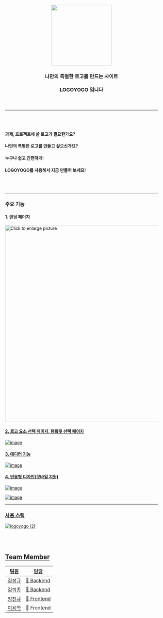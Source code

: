 

<p align="center"><img src="https://user-images.githubusercontent.com/58407182/115673737-eb635480-a387-11eb-84fb-9d5c2d9e1b82.png" height="200px" width="200px">

 <h3 align="center"> 나만의 특별한 로고를 만드는 사이트 </br></br> LOGOYOGO 입니다 <br/><br/><br/> </h3>

-------------------------------------    
<br/><br/>    

#### 과제, 프로젝트에 쓸 로고가 필요한가요? 
#### 나만의 특별한 로고를 만들고 싶으신가요?
#### 누구나 쉽고 간편하게!
#### LOGOYOGO를 사용해서 지금 만들어 보세요!
<br/><br/>    

-------------------------------------    

    
### 주요 기능
#### 1. 랜딩 페이지

<a href="https://drive.google.com/uc?export=view&id=1PO9anwiFVeuX-Thw_BOy4fUGc8tr7tBc">
<img src="https://drive.google.com/uc?export=view&id=1PO9anwiFVeuX-Thw_BOy4fUGc8tr7tBc" style="width: 650px; max-width: 100%; height: auto" title="Click to enlarge picture" />

#### 2. 로고 요소 선택 페이지, 탬플릿 선택 페이지
![image](https://drive.google.com/uc?export=view&id=1rGthA_azvGitPwfmbrDg1sIBIM12nAtB)

#### 3. 에디터 기능
![image](https://drive.google.com/uc?export=view&id=11KDqph4pdds3PJKyS4F9S0XvU_GqWvqb)

#### 4. 반응형 디자인(모바일 지원)
![image](https://drive.google.com/uc?export=view&id=14t3dl9eRZZjO5b2xWrozO1R38OmF9fLL)

![image](https://drive.google.com/uc?export=view&id=1ieeg8bryqG_kXVPftecCjaZmIA_UtLQT)


-------------------------------------


### 사용 스택
![logoyogo (2)](https://user-images.githubusercontent.com/58407182/115706500-af8cb700-a3a8-11eb-893e-3caf08d454ad.jpg)<br/><br/><br/><br/>


## Team Member

팀원| 담당 |
--- | ---|
김정규 | &#128150; Backend |
김희종 | &#128150; Backend |
정진규 |&#128155; Frontend |
이용학 |&#128155; Frontend |

